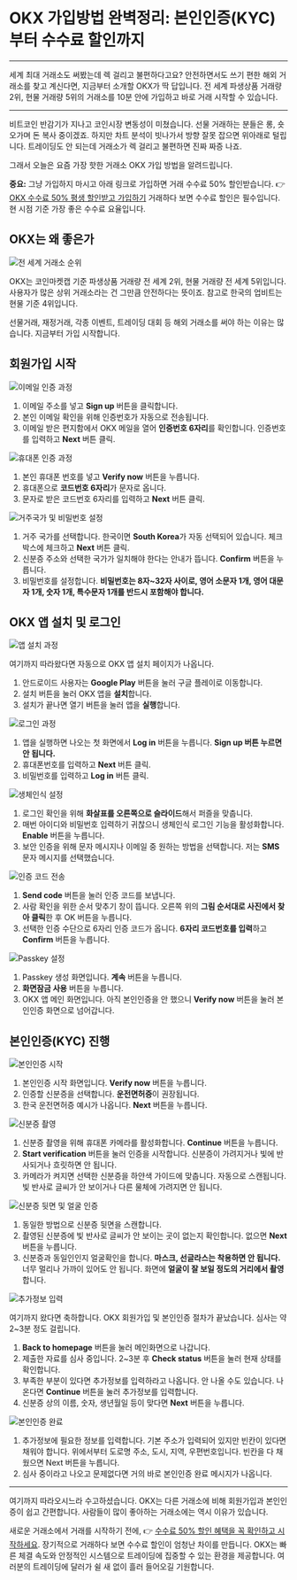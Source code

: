 # OKX 가입방법 완벽정리: 본인인증(KYC)부터 수수료 할인까지

---

세계 최대 거래소도 써봤는데 렉 걸리고 불편하다고요? 안전하면서도 쓰기 편한 해외 거래소를 찾고 계신다면, 지금부터 소개할 OKX가 딱 답입니다. 전 세계 파생상품 거래량 2위, 현물 거래량 5위의 거래소를 10분 안에 가입하고 바로 거래 시작할 수 있습니다.

---

비트코인 반감기가 지나고 코인시장 변동성이 미쳤습니다. 선물 거래하는 분들은 롱, 숏 오가며 돈 복사 중이겠죠. 하지만 차트 분석이 빗나가서 방향 잘못 잡으면 위아래로 털립니다. 트레이딩도 안 되는데 거래소가 렉 걸리고 불편하면 진짜 짜증 나죠.

그래서 오늘은 요즘 가장 핫한 거래소 OKX 가입 방법을 알려드립니다. 

**중요:** 그냥 가입하지 마시고 아래 링크로 가입하면 거래 수수료 50% 할인받습니다. 👉 [OKX 수수료 50% 평생 할인받고 가입하기](https://www.okx.com/join/62834398) 거래하다 보면 수수료 할인은 필수입니다. 현 시점 기준 가장 좋은 수수료 요율입니다.

## OKX는 왜 좋은가

![전 세계 거래소 순위](image/828119876692300.webp)

OKX는 코인마켓캡 기준 파생상품 거래량 전 세계 2위, 현물 거래량 전 세계 5위입니다. 사용자가 많은 상위 거래소라는 건 그만큼 안전하다는 뜻이죠. 참고로 한국의 업비트는 현물 기준 4위입니다.

선물거래, 재정거래, 각종 이벤트, 트레이딩 대회 등 해외 거래소를 써야 하는 이유는 많습니다. 지금부터 가입 시작합니다.

## 회원가입 시작

![이메일 인증 과정](image/0322550760.webp)

1. 이메일 주소를 넣고 **Sign up** 버튼을 클릭합니다.
2. 본인 이메일 확인을 위해 인증번호가 자동으로 전송됩니다.
3. 이메일 받은 편지함에서 OKX 메일을 열어 **인증번호 6자리**를 확인합니다. 인증번호를 입력하고 **Next** 버튼 클릭.

![휴대폰 인증 과정](image/10086409369255.webp)

1. 본인 휴대폰 번호를 넣고 **Verify now** 버튼을 누릅니다.
2. 휴대폰으로 **코드번호 6자리**가 문자로 옵니다.
3. 문자로 받은 코드번호 6자리를 입력하고 **Next** 버튼 클릭.

![거주국가 및 비밀번호 설정](image/9169227339.webp)

1. 거주 국가를 선택합니다. 한국이면 **South Korea**가 자동 선택되어 있습니다. 체크박스에 체크하고 **Next** 버튼 클릭.
2. 신분증 주소와 선택한 국가가 일치해야 한다는 안내가 뜹니다. **Confirm** 버튼을 누릅니다.
3. 비밀번호를 설정합니다. **비밀번호는 8자~32자 사이로, 영어 소문자 1개, 영어 대문자 1개, 숫자 1개, 특수문자 1개를 반드시 포함해야 합니다.**

## OKX 앱 설치 및 로그인

![앱 설치 과정](image/585050189608286.webp)

여기까지 따라왔다면 자동으로 OKX 앱 설치 페이지가 나옵니다.

1. 안드로이드 사용자는 **Google Play** 버튼을 눌러 구글 플레이로 이동합니다.
2. 설치 버튼을 눌러 OKX 앱을 **설치**합니다.
3. 설치가 끝나면 열기 버튼을 눌러 앱을 **실행**합니다.

![로그인 과정](image/387402283819.webp)

1. 앱을 실행하면 나오는 첫 화면에서 **Log in** 버튼을 누릅니다. **Sign up 버튼 누르면 안 됩니다.**
2. 휴대폰번호를 입력하고 **Next** 버튼 클릭.
3. 비밀번호를 입력하고 **Log in** 버튼 클릭.

![생체인식 설정](image/43122472483573.webp)

1. 로그인 확인을 위해 **화살표를 오른쪽으로 슬라이드**해서 퍼즐을 맞춥니다.
2. 매번 아이디와 비밀번호 입력하기 귀찮으니 생체인식 로그인 기능을 활성화합니다. **Enable** 버튼을 누릅니다.
3. 보안 인증을 위해 문자 메시지나 이메일 중 원하는 방법을 선택합니다. 저는 **SMS** 문자 메시지를 선택했습니다.

![인증 코드 전송](image/42648366383.webp)

1. **Send code** 버튼을 눌러 인증 코드를 보냅니다.
2. 사람 확인을 위한 순서 맞추기 창이 뜹니다. 오른쪽 위의 **그림 순서대로 사진에서 찾아 클릭**한 후 OK 버튼을 누릅니다.
3. 선택한 인증 수단으로 6자리 인증 코드가 옵니다. **6자리 코드번호를 입력**하고 **Confirm** 버튼을 누릅니다.

![Passkey 설정](image/69655648.webp)

1. Passkey 생성 화면입니다. **계속** 버튼을 누릅니다.
2. **화면잠금 사용** 버튼을 누릅니다.
3. OKX 앱 메인 화면입니다. 아직 본인인증을 안 했으니 **Verify now** 버튼을 눌러 본인인증 화면으로 넘어갑니다.

## 본인인증(KYC) 진행

![본인인증 시작](image/189511541777.webp)

1. 본인인증 시작 화면입니다. **Verify now** 버튼을 누릅니다.
2. 인증할 신분증을 선택합니다. **운전면허증**이 권장됩니다.
3. 한국 운전면허증 예시가 나옵니다. **Next** 버튼을 누릅니다.

![신분증 촬영](image/368366290259943.webp)

1. 신분증 촬영을 위해 휴대폰 카메라를 활성화합니다. **Continue** 버튼을 누릅니다.
2. **Start verification** 버튼을 눌러 인증을 시작합니다. 신분증이 가려지거나 빛에 반사되거나 흐릿하면 안 됩니다.
3. 카메라가 켜지면 선택한 신분증을 하얀색 가이드에 맞춥니다. 자동으로 스캔됩니다. 빛 반사로 글씨가 안 보이거나 다른 물체에 가려지면 안 됩니다.

![신분증 뒷면 및 얼굴 인증](image/870705622864467.webp)

1. 동일한 방법으로 신분증 뒷면을 스캔합니다.
2. 촬영된 신분증에 빛 반사로 글씨가 안 보이는 곳이 없는지 확인합니다. 없으면 **Next** 버튼을 누릅니다.
3. 신분증과 동일인인지 얼굴확인을 합니다. **마스크, 선글라스는 착용하면 안 됩니다.** 너무 멀리나 가까이 있어도 안 됩니다. 화면에 **얼굴이 잘 보일 정도의 거리에서 촬영**합니다.

![추가정보 입력](image/781496320188733.webp)

여기까지 왔다면 축하합니다. OKX 회원가입 및 본인인증 절차가 끝났습니다. 심사는 약 2~3분 정도 걸립니다.

1. **Back to homepage** 버튼을 눌러 메인화면으로 나갑니다.
2. 제출한 자료를 심사 중입니다. 2~3분 후 **Check status** 버튼을 눌러 현재 상태를 확인합니다.
3. 부족한 부분이 있다면 추가정보를 입력하라고 나옵니다. 안 나올 수도 있습니다. 나온다면 **Continue** 버튼을 눌러 추가정보를 입력합니다.
4. 신분증 상의 이름, 숫자, 생년월일 등이 맞다면 **Next** 버튼을 누릅니다.

![본인인증 완료](image/935047778.webp)

1. 추가정보에 필요한 정보를 입력합니다. 기본 주소가 입력되어 있지만 빈칸이 있다면 채워야 합니다. 위에서부터 도로명 주소, 도시, 지역, 우편번호입니다. 빈칸을 다 채웠으면 Next 버튼을 누릅니다.
2. 심사 중이라고 나오고 문제없다면 거의 바로 본인인증 완료 메시지가 나옵니다.

---

여기까지 따라오시느라 수고하셨습니다. OKX는 다른 거래소에 비해 회원가입과 본인인증이 쉽고 간편합니다. 사람들이 많이 좋아하는 거래소에는 역시 이유가 있습니다.

새로운 거래소에서 거래를 시작하기 전에, 👉 [수수료 50% 할인 혜택을 꼭 확인하고 시작하세요](https://www.okx.com/join/62834398). 장기적으로 거래하다 보면 수수료 할인이 엄청난 차이를 만듭니다. OKX는 빠른 체결 속도와 안정적인 시스템으로 트레이딩에 집중할 수 있는 환경을 제공합니다. 여러분의 트레이딩에 달러가 쉴 새 없이 흘러 들어오길 기원합니다.
